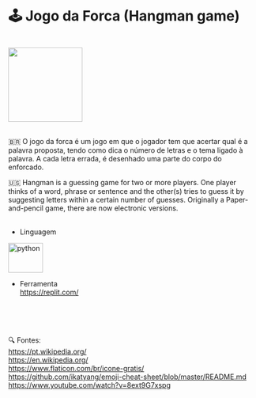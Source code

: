 # :joystick: Jogo da Forca (Hangman game) 

<br> <img src="https://cdn-icons-png.flaticon.com/512/6168/6168591.png" width="150" height="150" /> <br><br>

:brazil: O jogo da forca é um jogo em que o jogador tem que acertar qual é a palavra proposta, tendo como dica o número de letras e o tema ligado à palavra. A cada letra errada, é desenhado uma parte do corpo do enforcado. <br>

:us: Hangman is a guessing game for two or more players. One player thinks of a word, phrase or sentence and the other(s) tries to guess it by suggesting letters within a certain number of guesses. Originally a Paper-and-pencil game, there are now electronic versions. <br><br>

- Linguagem 

<p align="left">
  <img src="https://cdn.jsdelivr.net/gh/devicons/devicon/icons/python/python-original.svg" alt="python" width="70" height="60"/>
</p>

- Ferramenta <br> 
https://replit.com/

<br>
<br>
<br>

:mag: Fontes: <br>
https://pt.wikipedia.org/ <br>
https://en.wikipedia.org/ <br>
https://www.flaticon.com/br/icone-gratis/ <br>
https://github.com/ikatyang/emoji-cheat-sheet/blob/master/README.md <br>
https://www.youtube.com/watch?v=8ext9G7xspg

